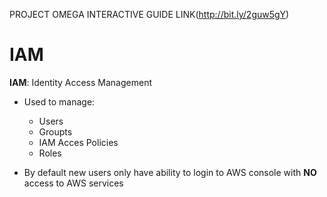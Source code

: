 PROJECT OMEGA INTERACTIVE GUIDE LINK(http://bit.ly/2guw5gY)

# IAM
**IAM**: Identity Access Management 

* Used to manage:
    * Users
    * Groupts
    * IAM Acces Policies
    * Roles

* By default new users only have ability to login to AWS console with **NO** access to AWS services

